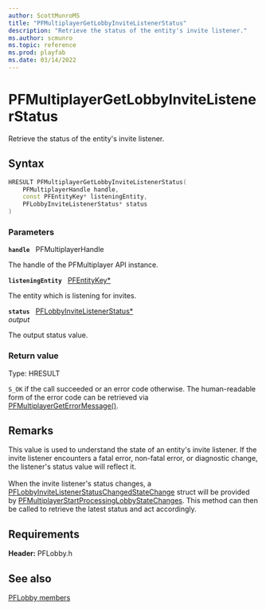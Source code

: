 ```yaml
---
author: ScottMunroMS
title: "PFMultiplayerGetLobbyInviteListenerStatus"
description: "Retrieve the status of the entity's invite listener."
ms.author: scmunro
ms.topic: reference
ms.prod: playfab
ms.date: 03/14/2022
---
```


# PFMultiplayerGetLobbyInviteListenerStatus  

Retrieve the status of the entity's invite listener.  

## Syntax  
  
```cpp
HRESULT PFMultiplayerGetLobbyInviteListenerStatus(  
    PFMultiplayerHandle handle,  
    const PFEntityKey* listeningEntity,  
    PFLobbyInviteListenerStatus* status  
)  
```  
  
### Parameters  
  
**`handle`** &nbsp; PFMultiplayerHandle  
  
The handle of the PFMultiplayer API instance.  
  
**`listeningEntity`** &nbsp; [PFEntityKey*](../../pfmultiplayer/pfentitykey_clientsdk.md)  
  
The entity which is listening for invites.  
  
**`status`** &nbsp; [PFLobbyInviteListenerStatus*](../enums/pflobbyinvitelistenerstatus.md)  
*output*  
  
The output status value.  
  
  
### Return value
Type: HRESULT
  
```S_OK``` if the call succeeded or an error code otherwise. The human-readable form of the error code can be retrieved via [PFMultiplayerGetErrorMessage()](../../pfmultiplayer/functions/pfmultiplayergeterrormessage.md).
  
## Remarks  
  
This value is used to understand the state of an entity's invite listener. If the invite listener encounters a fatal error, non-fatal error, or diagnostic change, the listener's status value will reflect it. <br /><br /> When the invite listener's status changes, a [PFLobbyInviteListenerStatusChangedStateChange](../structs/pflobbyinvitelistenerstatuschangedstatechange.md) struct will be provided by [PFMultiplayerStartProcessingLobbyStateChanges](pfmultiplayerstartprocessinglobbystatechanges.md). This method can then be called to retrieve the latest status and act accordingly.
  
## Requirements  
  
**Header:** PFLobby.h
  
## See also  
[PFLobby members](../pflobby_members.md)  

  
  
